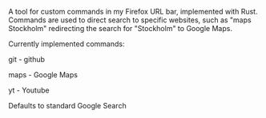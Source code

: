 A tool for custom commands in my Firefox URL bar, implemented with Rust.
Commands are used to direct search to specific websites, such as "maps Stockholm" redirecting the search for "Stockholm" to Google Maps.

Currently implemented commands:

git     - github

maps   - Google Maps

yt     - Youtube

Defaults to standard Google Search
